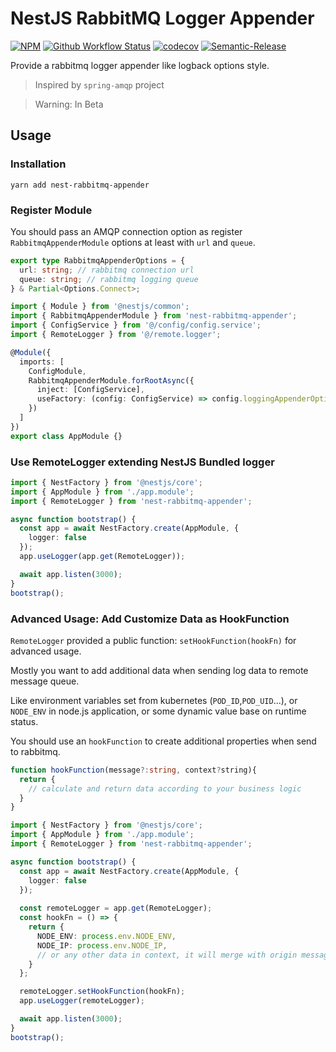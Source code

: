 # NestJS RabbitMQ Logger Appender

[![NPM](https://img.shields.io/npm/v/nest-rabbitmq-appender.svg)](https://www.npmjs.com/package/nest-rabbitmq-appender) [![Github Workflow Status](https://github.com/aquariuslt/nest-rabbitmq-appender/workflows/ci/badge.svg)](https://github.com/aquariuslt/nest-rabbitmq-appender) [![codecov](https://codecov.io/gh/aquariuslt/nest-rabbitmq-appender/branch/master/graph/badge.svg)](https://codecov.io/gh/aquariuslt/nest-rabbitmq-appender) [![Semantic-Release](https://img.shields.io/badge/%20%20%F0%9F%93%A6%F0%9F%9A%80-semantic--release-e10079.svg)](https://github.com/semantic-release/semantic-release)

Provide a rabbitmq logger appender like logback options style.

> Inspired by `spring-amqp` project

> Warning: In Beta

## Usage

### Installation

```shell script
yarn add nest-rabbitmq-appender
```

### Register Module

You should pass an AMQP connection option as register `RabbitmqAppenderModule` options at least with `url` and `queue`.

```typescript
export type RabbitmqAppenderOptions = {
  url: string; // rabbitmq connection url
  queue: string; // rabbitmq logging queue
} & Partial<Options.Connect>;
```

```typescript
import { Module } from '@nestjs/common';
import { RabbitmqAppenderModule } from 'nest-rabbitmq-appender';
import { ConfigService } from '@/config/config.service';
import { RemoteLogger } from '@/remote.logger';

@Module({
  imports: [
    ConfigModule,
    RabbitmqAppenderModule.forRootAsync({
      inject: [ConfigService],
      useFactory: (config: ConfigService) => config.loggingAppenderOptions // config.loggingAppenderOptions suppose be type of `RabbitmqAppenderOptions`
    })
  ]
})
export class AppModule {}
```

### Use RemoteLogger extending NestJS Bundled logger

```typescript
import { NestFactory } from '@nestjs/core';
import { AppModule } from './app.module';
import { RemoteLogger } from 'nest-rabbitmq-appender';

async function bootstrap() {
  const app = await NestFactory.create(AppModule, {
    logger: false
  });
  app.useLogger(app.get(RemoteLogger));

  await app.listen(3000);
}
bootstrap();
```

### Advanced Usage: Add Customize Data as HookFunction

`RemoteLogger` provided a public function: `setHookFunction(hookFn)` for advanced usage.

Mostly you want to add additional data when sending log data to remote message queue.

Like environment variables set from kubernetes (`POD_ID`,`POD_UID`...), or `NODE_ENV` in node.js application, 
or some dynamic value base on runtime status. 

You should use an `hookFunction` to create additional properties when send to rabbitmq.

```typescript
function hookFunction(message?:string, context?string){
  return {
    // calculate and return data according to your business logic
  }
}
```

```typescript
import { NestFactory } from '@nestjs/core';
import { AppModule } from './app.module';
import { RemoteLogger } from 'nest-rabbitmq-appender';

async function bootstrap() {
  const app = await NestFactory.create(AppModule, {
    logger: false
  });
  
  const remoteLogger = app.get(RemoteLogger);
  const hookFn = () => {
    return {
      NODE_ENV: process.env.NODE_ENV,
      NODE_IP: process.env.NODE_IP,
      // or any other data in context, it will merge with origin message
    }    
  };

  remoteLogger.setHookFunction(hookFn);
  app.useLogger(remoteLogger);

  await app.listen(3000);
}
bootstrap();
```


